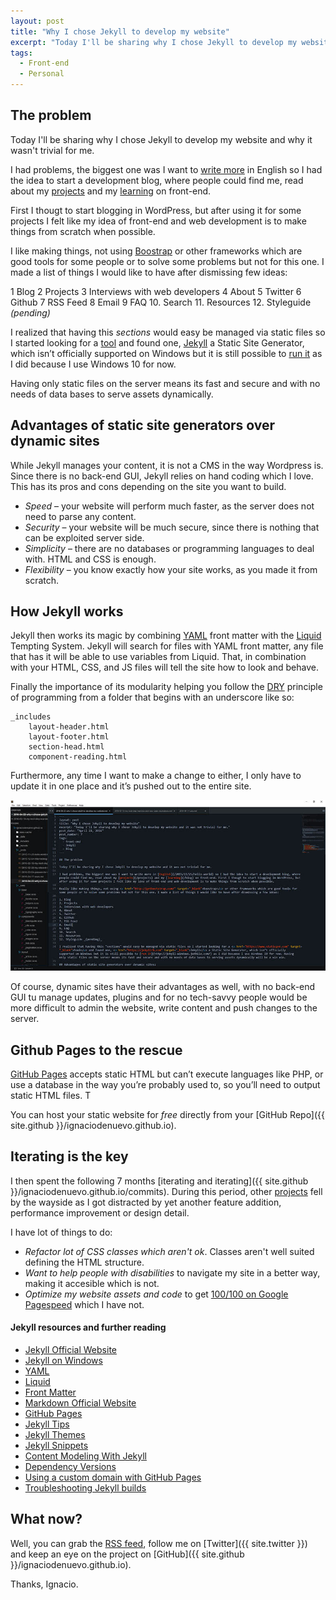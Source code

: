 ```yaml
---
layout: post
title: "Why I chose Jekyll to develop my website"
excerpt: "Today I'll be sharing why I chose Jekyll to develop my website and it was not trivial for me."
tags:
  - Front-end
  - Personal
---
```


## The problem

Today I'll be sharing why I chose Jekyll to develop my website and why it wasn't trivial for me.

I had problems, the biggest one was I want to [write more](/2015/11/25/hello-world) in English so I had the idea to start a development blog, where people could find me, read about my [projects](/projects) and my [learning](/blog) on front-end.

First I thougt to start blogging in WordPress, but after using it for some projects I felt like my idea of front-end and web development is to make things from scratch when possible.

I like making things, not using <a href="http://getbootstrap.com/" target="_blank">Boostrap</a> or other frameworks which are good tools for some people or to solve some problems but not for this one. I made a list of things I would like to have after dismissing few ideas:

1 Blog
2 Projects
3 Interviews with web developers
4 About
5 Twitter
6 Github
7 RSS Feed
8 Email
9 FAQ
10. Search
11. Resources
12. Styleguide _(pending)_

I realized that having this _sections_ would easy be managed via static files so I started looking for a <a href="https://www.staticgen.com" target="_blank">tool</a> and found one, <a href="https://jekyllrb.com" target="_blank">Jekyll</a> a Static Site Generator, which isn’t officially supported on Windows but it is still possible to [run it](http://jekyll-windows.juthilo.com/) as I did because I use Windows 10 for now.

Having only static files on the server means its fast and secure and with no needs of data bases to serve assets dynamically.

## Advantages of static site generators over dynamic sites

While Jekyll manages your content, it is not a CMS in the way Wordpress is. Since there is no back-end GUI, Jekyll relies on hand coding which I love. This has its pros and cons depending on the site you want to build.

- _Speed_ – your website will perform much faster, as the server does not need to parse any content.
- _Security_ – your website will be much secure, since there is nothing that can be exploited server side.
- _Simplicity_ – there are no databases or programming languages to deal with. HTML and CSS is enough.
- _Flexibility_ – you know exactly how your site works, as you made it from scratch.

## How Jekyll works

Jekyll then works its magic by combining [YAML](http://yaml.org) front matter with the [Liquid](https://shopify.github.io/liquid) Tempting System. Jekyll will search for files with YAML front matter, any file that has it will be able to use variables from Liquid. That, in combination with your HTML, CSS, and JS files will tell the site how to look and behave.

Finally the importance of its modularity helping you follow the [DRY](https://en.wikipedia.org/wiki/Don%27t_repeat_yourself) principle of programming from a folder that begins with an underscore like so:

    _includes
    	layout-header.html
    	layout-footer.html
    	section-head.html
    	component-reading.html

Furthermore, any time I want to make a change to either, I only have to update it in one place and it’s pushed out to the entire site.

<a href="/assets/images/post-sublimetext-2--fullscreen.jpg">
	<img src="/assets/images/post-sublimetext-2.jpg" alt="Sublime Text Editor">
</a>

Of course, dynamic sites have their advantages as well, with no back-end GUI tu manage updates, plugins and for no tech-savvy people would be more difficult to admin the website, write content and push changes to the server.

## Github Pages to the rescue

<a href="https://pages.github.com" target="_blank">GitHub Pages</a> accepts static HTML but can’t execute languages like PHP, or use a database in the way you’re probably used to, so you’ll need to output static HTML files. T

You can host your static website for _free_ directly from your [GitHub Repo]({{ site.github }}/ignaciodenuevo.github.io).

## Iterating is the key

I then spent the following 7 months [iterating and iterating]({{ site.github }}/ignaciodenuevo.github.io/commits). During this period, other [projects](/projects) fell by the wayside as I got distracted by yet another feature addition, performance improvement or design detail.

I have lot of things to do:

- _Refactor lot of CSS classes which aren't ok_. Classes aren't well suited defining the HTML structure.
- _Want to help people with disabilities_ to navigate my site in a better way, making it accesible which is not.
- _Optimize my website assets and code_ to get [100/100 on Google Pagespeed](https://developers.google.com/speed/pagespeed/insights/?url=http%3A%2F%2Fignaciodenuevo.com&tab=desktop) which I have not.

<div>
    <h4>Jekyll resources and further reading</h4>
    <ul>
        <li><a href="http://jekyllrb.com" target="_blank">Jekyll Official Website</a></li>
        <li><a href="http://jekyll-windows.juthilo.com" target="_blank">Jekyll on Windows</a></li>
        <li><a href="http://yaml.org" target="_blank">YAML</a></li>
        <li><a href="https://shopify.github.io/liquid" target="_blank">Liquid</a></li>
        <li><a href="https://docs.cloudcannon.com/editing/front-matter" target="_blank">Front Matter</a></li>
        <li><a href="http://daringfireball.net/projects/markdown" target="_blank">Markdown Official Website</a></li>
        <li><a href="https://pages.github.com" target="_blank">GitHub Pages</a></li>
        <li><a href="http://jekyll.tips" target="_blank">Jekyll Tips</a></li>
        <li><a href="http://jekyllthemes.org" target="_blank">Jekyll Themes</a></li>
        <li><a href="http://jekyllsnippets.com/" target="_blank">Jekyll Snippets</a></li>
        <li><a href="https://www.smashingmagazine.com/2016/02/content-modeling-with-jekyll" target="_blank">Content Modeling With Jekyll</a></li>
        <li><a href="https://pages.github.com/versions" target="_blank">Dependency Versions</a></li>
        <li><a href="https://help.github.com/articles/using-a-custom-domain-with-github-pages" target="_blank">Using a custom domain with GitHub Pages</a></li>
        <li><a href="https://help.github.com/articles/troubleshooting-jekyll-builds" target="_blank">Troubleshooting Jekyll builds</a></li>
    </ul>
</div>

## What now?

Well, you can grab the [RSS feed](/feed.xml), follow me on [Twitter]({{ site.twitter }}) and keep an eye on the project on [GitHub]({{ site.github }}/ignaciodenuevo.github.io).

Thanks, Ignacio.
